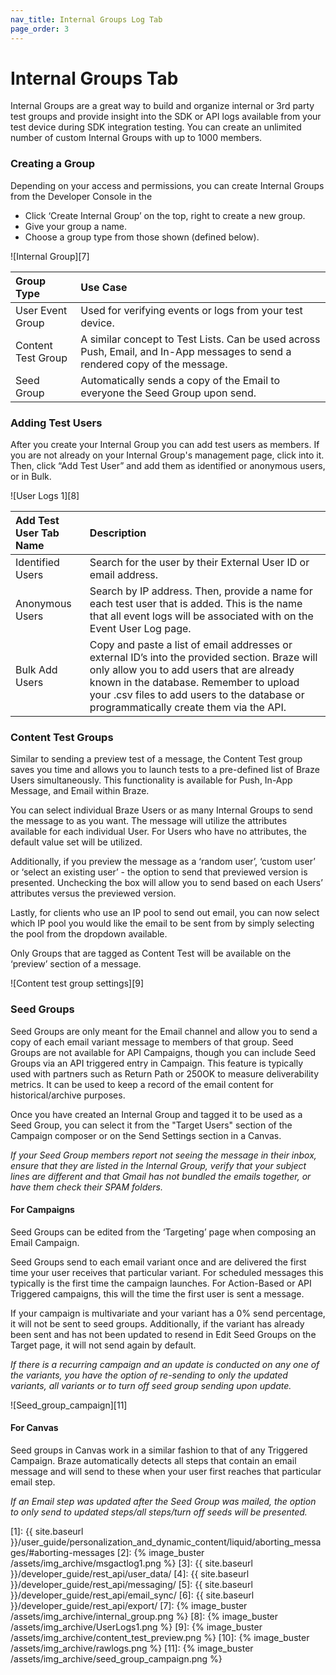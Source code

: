 ```yaml
---
nav_title: Internal Groups Log Tab
page_order: 3
---
```


# Internal Groups Tab

Internal Groups are a great way to build and organize internal or 3rd party test groups and provide insight into the SDK or API logs available from your test device during SDK integration testing. You can create an unlimited number of custom Internal Groups with up to 1000 members.

### Creating a Group

Depending on your access and permissions, you can create Internal Groups from the Developer Console in the  

* Click ‘Create Internal Group’ on the top, right to create a new group.
* Give your group a name.
* Choose a group type from those shown (defined below).


![Internal Group][7]

| Group Type     | Use Case     |
| :------------- | :------------- |
| User Event Group| Used for verifying events or logs from your test device.|
|Content Test Group| A similar concept to Test Lists. Can be used across Push, Email, and In-App messages to send a rendered copy of the message.|
|Seed Group | Automatically sends a copy of the Email to everyone the Seed Group upon send.|

### Adding Test Users

After you create your Internal Group you can add test users as members. If you are not already on your Internal Group's management page, click into it. Then, click “Add Test User” and add them as identified or anonymous users, or in Bulk.

![User Logs 1][8]

| Add Test User Tab Name | Description |
| :------------- | :------------- |
| Identified Users |Search for the user by their External User ID or email address.|
|Anonymous Users| Search by IP address. Then, provide a name for each test user that is added. This is the name that all event logs will be associated with on the Event User Log page.|
|Bulk Add Users|Copy and paste a list of email addresses or external ID’s into the provided section. Braze will only allow you to add users that are already known in the database. Remember to upload your .csv files to add users to the database or programmatically create them via the API.|

### Content Test Groups

Similar to sending a preview test of a message, the Content Test group saves you time and allows you to launch tests to a pre-defined list of Braze Users simultaneously. This functionality is available for Push, In-App Message, and Email within Braze.

You can select individual Braze Users or as many Internal Groups to send the message to as you want. The message will utilize the attributes available for each individual User. For Users who have no attributes, the default value set will be utilized.

Additionally, if you preview the message as a ‘random user’, ‘custom user’ or ‘select an existing user’ - the option to send that previewed version is presented. Unchecking the box will allow you to send based on each Users’ attributes versus the previewed version.

Lastly, for clients who use an IP pool to send out email, you can now select which IP pool you would like the email to be sent from by simply selecting the pool from the dropdown available.

Only Groups that are tagged as Content Test will be available on the ‘preview’ section of a message.

![Content test group settings][9]

### Seed Groups

Seed Groups are only meant for the Email channel and allow you to send a copy of each email variant message to members of that group. Seed Groups are not available for API Campaigns, though you can include Seed Groups via an API triggered entry in Campaign. This feature is typically used with partners such as Return Path or 250OK to measure deliverability metrics. It can be used to keep a record of the email content for historical/archive purposes.

Once you have created an Internal Group and tagged it to be used as a Seed Group, you can select it from the "Target Users" section of the Campaign composer or on the Send Settings section in a Canvas.

_If your Seed Group members report not seeing the message in their inbox, ensure that they are listed in the Internal Group, verify that your subject lines are different and that Gmail has not bundled the emails together, or have them check their SPAM folders._

#### For Campaigns

Seed Groups can be edited from the ‘Targeting’ page when composing an Email Campaign.

Seed Groups send to each email variant once and are delivered the first time your user receives that particular variant. For scheduled messages this typically is the first time the campaign launches. For Action-Based or API Triggered campaigns, this will the time the first user is sent a message.

If your campaign is multivariate and your variant has a 0% send percentage, it will not be sent to seed groups. Additionally, if the variant has already been sent and has not been updated to resend in Edit Seed Groups on the Target page, it will not send again by default.

_If there is a recurring campaign and an update is conducted on any one of the variants, you have the option of re-sending to only the updated variants, all variants or to turn off seed group sending upon update._

![Seed_group_campaign][11]

#### For Canvas

Seed groups in Canvas work in a similar fashion to that of any Triggered Campaign. Braze automatically detects all steps that contain an email message and will send to these when your user first reaches that particular email step.

_If an Email step was updated after the Seed Group was mailed, the option to only send to updated steps/all steps/turn off seeds will be presented._


[1]: {{ site.baseurl }}/user_guide/personalization_and_dynamic_content/liquid/aborting_messages/#aborting-messages
[2]: {% image_buster /assets/img_archive/msgactlog1.png %}
[3]: {{ site.baseurl }}/developer_guide/rest_api/user_data/
[4]: {{ site.baseurl }}/developer_guide/rest_api/messaging/
[5]: {{ site.baseurl }}/developer_guide/rest_api/email_sync/
[6]: {{ site.baseurl }}/developer_guide/rest_api/export/
[7]: {% image_buster /assets/img_archive/internal_group.png %}
[8]: {% image_buster /assets/img_archive/UserLogs1.png %}
[9]: {% image_buster /assets/img_archive/content_test_preview.png %}
[10]: {% image_buster /assets/img_archive/rawlogs.png %}
[11]: {% image_buster /assets/img_archive/seed_group_campaign.png %}
